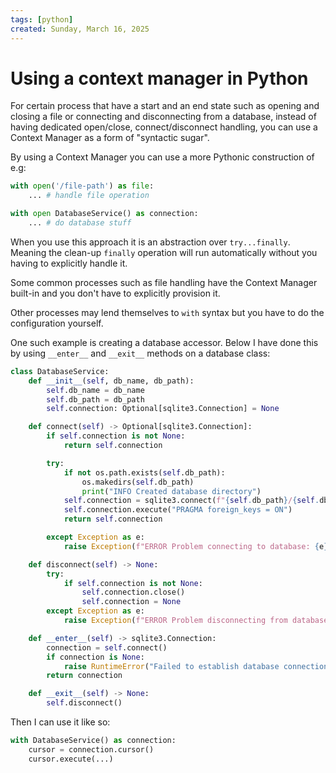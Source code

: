 ```yaml
---
tags: [python]
created: Sunday, March 16, 2025
---
```


# Using a context manager in Python

For certain process that have a start and an end state such as opening and
closing a file or connecting and disconnecting from a database, instead of
having dedicated open/close, connect/disconnect handling, you can use a Context
Manager as a form of "syntactic sugar".

By using a Context Manager you can use a more Pythonic construction of e.g:

```py
with open('/file-path') as file:
    ... # handle file operation
```

```py
with open DatabaseService() as connection:
    ... # do database stuff
```

When you use this approach it is an abstraction over `try...finally`. Meaning
the clean-up `finally` operation will run automatically without you having to
explicitly handle it.

Some common processes such as file handling have the Context Manager built-in
and you don't have to explicitly provision it.

Other processes may lend themselves to `with` syntax but you have to do the
configuration yourself.

One such example is creating a database accessor. Below I have done this by
using `__enter__` and `__exit__` methods on a database class:

```py
class DatabaseService:
    def __init__(self, db_name, db_path):
        self.db_name = db_name
        self.db_path = db_path
        self.connection: Optional[sqlite3.Connection] = None

    def connect(self) -> Optional[sqlite3.Connection]:
        if self.connection is not None:
            return self.connection

        try:
            if not os.path.exists(self.db_path):
                os.makedirs(self.db_path)
                print("INFO Created database directory")
            self.connection = sqlite3.connect(f"{self.db_path}/{self.db_name}.db")
            self.connection.execute("PRAGMA foreign_keys = ON")
            return self.connection

        except Exception as e:
            raise Exception(f"ERROR Problem connecting to database: {e}")

    def disconnect(self) -> None:
        try:
            if self.connection is not None:
                self.connection.close()
                self.connection = None
        except Exception as e:
            raise Exception(f"ERROR Problem disconnecting from database: {e}")

    def __enter__(self) -> sqlite3.Connection:
        connection = self.connect()
        if connection is None:
            raise RuntimeError("Failed to establish database connection")
        return connection

    def __exit__(self) -> None:
        self.disconnect()
```

Then I can use it like so:

```py
with DatabaseService() as connection:
    cursor = connection.cursor()
    cursor.execute(...)
```
